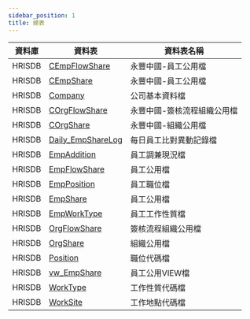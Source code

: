 ```yaml
---
sidebar_position: 1
title: 總表
---
```


| 資料庫    | 資料表                   | 資料表名稱                                     |
|--------|-----------------------|-------------------------------------------|
| HRISDB | [CEmpFlowShare](/docs/data-dictionary/tableschema/HRISDB#cempflowshare---永豐中國-員工公用檔)     | 永豐中國-員工公用檔     |
| HRISDB | [CEmpShare](/docs/data-dictionary/tableschema/HRISDB#cempshare---永豐中國-員工公用檔)         | 永豐中國-員工公用檔             |
| HRISDB | [Company](/docs/data-dictionary/tableschema/HRISDB#company---公司基本資料檔)           | 公司基本資料檔                          |
| HRISDB | [COrgFlowShare](/docs/data-dictionary/tableschema/HRISDB#corgflowshare---永豐中國-簽核流程組織公用檔)     | 永豐中國-簽核流程組織公用檔 |
| HRISDB | [COrgShare](/docs/data-dictionary/tableschema/HRISDB#corgshare---永豐中國-組織公用檔)         | 永豐中國-組織公用檔             |
| HRISDB | [Daily_EmpShareLog](/docs/data-dictionary/tableschema/HRISDB#daily_empsharelog---每日員工比對異動記錄檔) | 每日員工比對異動記錄檔            |
| HRISDB | [EmpAddition](/docs/data-dictionary/tableschema/HRISDB#empaddition---員工調兼現況檔)       | 員工調兼現況檔                      |
| HRISDB | [EmpFlowShare](/docs/data-dictionary/tableschema/HRISDB#empflowshare---員工公用檔)      | 員工公用檔                       |
| HRISDB | [EmpPosition](/docs/data-dictionary/tableschema/HRISDB#empposition---員工職位檔)       | 員工職位檔                         |
| HRISDB | [EmpShare](/docs/data-dictionary/tableschema/HRISDB#empshare---員工公用檔)          | 員工公用檔                           |
| HRISDB | [EmpWorkType](/docs/data-dictionary/tableschema/HRISDB#empworktype---員工工作性質檔)       | 員工工作性質檔                      |
| HRISDB | [OrgFlowShare](/docs/data-dictionary/tableschema/HRISDB#orgflowshare---簽核流程組織公用檔)      | 簽核流程組織公用檔                   |
| HRISDB | [OrgShare](/docs/data-dictionary/tableschema/HRISDB#orgshare---組織公用檔)          | 組織公用檔                           |
| HRISDB | [Position](/docs/data-dictionary/tableschema/HRISDB#position---職位代碼檔)          | 職位代碼檔                            |
| HRISDB | [vw_EmpShare](/docs/data-dictionary/tableschema/HRISDB#vw_empshare---員工公用VIEW檔)       | 員工公用VIEW檔                    |
| HRISDB | [WorkType](/docs/data-dictionary/tableschema/HRISDB#worktype---工作性質代碼檔)          | 工作性質代碼檔                          |
| HRISDB | [WorkSite](/docs/data-dictionary/tableschema/HRISDB#worksite---工作地點代碼檔)           | 工作地點代碼檔                          |
